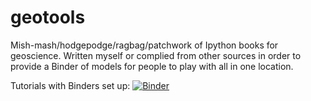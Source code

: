 # geotools
Mish-mash/hodgepodge/ragbag/patchwork of Ipython books for geoscience. Written myself or complied from other sources in order to provide a Binder of models for people to play with all in one location. 

Tutorials with Binders set up:
[![Binder](https://mybinder.org/badge.svg)](https://mybinder.org/v2/gh/tccw/geotools/master?filepath=tutorials%2FFluidSubstitution.ipynb)
